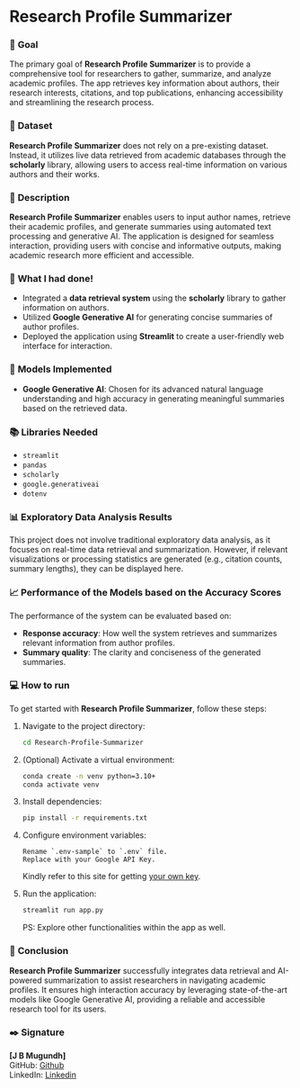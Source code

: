 # **Research Profile Summarizer**

### 🎯 **Goal**

The primary goal of **Research Profile Summarizer** is to provide a comprehensive tool for researchers to gather, summarize, and analyze academic profiles. The app retrieves key information about authors, their research interests, citations, and top publications, enhancing accessibility and streamlining the research process.

### 🧵 **Dataset**

**Research Profile Summarizer** does not rely on a pre-existing dataset. Instead, it utilizes live data retrieved from academic databases through the **scholarly** library, allowing users to access real-time information on various authors and their works.

### 🧾 **Description**

**Research Profile Summarizer** enables users to input author names, retrieve their academic profiles, and generate summaries using automated text processing and generative AI. The application is designed for seamless interaction, providing users with concise and informative outputs, making academic research more efficient and accessible.

### 🧮 **What I had done!**

- Integrated a **data retrieval system** using the **scholarly** library to gather information on authors.
- Utilized **Google Generative AI** for generating concise summaries of author profiles.
- Deployed the application using **Streamlit** to create a user-friendly web interface for interaction.

### 🚀 **Models Implemented**

- **Google Generative AI**: Chosen for its advanced natural language understanding and high accuracy in generating meaningful summaries based on the retrieved data.

### 📚 **Libraries Needed**

- `streamlit`
- `pandas`
- `scholarly`
- `google.generativeai`
- `dotenv`

### 📊 **Exploratory Data Analysis Results**

This project does not involve traditional exploratory data analysis, as it focuses on real-time data retrieval and summarization. However, if relevant visualizations or processing statistics are generated (e.g., citation counts, summary lengths), they can be displayed here.

### 📈 **Performance of the Models based on the Accuracy Scores**

The performance of the system can be evaluated based on:
- **Response accuracy**: How well the system retrieves and summarizes relevant information from author profiles.
- **Summary quality**: The clarity and conciseness of the generated summaries.

### 💻 How to run

To get started with **Research Profile Summarizer**, follow these steps:

1. Navigate to the project directory:

    ```bash
    cd Research-Profile-Summarizer
    ```

2. (Optional) Activate a virtual environment:

    ```bash
    conda create -n venv python=3.10+
    conda activate venv
    ```

3. Install dependencies:

    ```bash
    pip install -r requirements.txt
    ```

4. Configure environment variables:

    ```
    Rename `.env-sample` to `.env` file.
    Replace with your Google API Key.
    ```

   Kindly refer to this site for getting [your own key](https://ai.google.dev/tutorials/setup).
   <br/>

5. Run the application:

    ```bash
    streamlit run app.py
    ```

    PS: Explore other functionalities within the app as well.

### 📢 **Conclusion**

**Research Profile Summarizer** successfully integrates data retrieval and AI-powered summarization to assist researchers in navigating academic profiles. It ensures high interaction accuracy by leveraging state-of-the-art models like Google Generative AI, providing a reliable and accessible research tool for its users.

### ✒️ **Signature**

**[J B Mugundh]**  
GitHub: [Github](https://github.com/J-B-Mugundh)  
LinkedIn: [Linkedin](https://www.linkedin.com/in/mugundhjb/)
